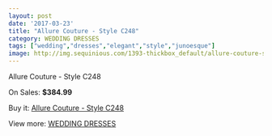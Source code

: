 ```yaml
---
layout: post
date: '2017-03-23'
title: "Allure Couture - Style C248"
category: WEDDING DRESSES
tags: ["wedding","dresses","elegant","style","junoesque"]
image: http://img.sequinious.com/1393-thickbox_default/allure-couture-style-c248.jpg
---
```

Allure Couture - Style C248

On Sales: **$384.99**
<a href="https://www.sequinious.com/wedding-dresses/524-allure-couture-style-c248.html"><amp-img layout="responsive" width="600" height="600" src="//img.sequinious.com/1393-thickbox_default/allure-couture-style-c248.jpg" alt="Allure Couture - Style C248 0" /></a>
<a href="https://www.sequinious.com/wedding-dresses/524-allure-couture-style-c248.html"><amp-img layout="responsive" width="600" height="600" src="//img.sequinious.com/1395-thickbox_default/allure-couture-style-c248.jpg" alt="Allure Couture - Style C248 1" /></a>
<a href="https://www.sequinious.com/wedding-dresses/524-allure-couture-style-c248.html"><amp-img layout="responsive" width="600" height="600" src="//img.sequinious.com/1394-thickbox_default/allure-couture-style-c248.jpg" alt="Allure Couture - Style C248 2" /></a>

Buy it: [Allure Couture - Style C248](https://www.sequinious.com/wedding-dresses/524-allure-couture-style-c248.html "Allure Couture - Style C248")

View more: [WEDDING DRESSES](https://www.sequinious.com/2-wedding-dresses "WEDDING DRESSES")